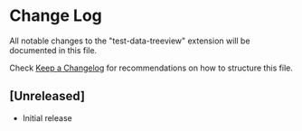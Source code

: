 # Change Log

All notable changes to the "test-data-treeview" extension will be documented in this file.

Check [Keep a Changelog](http://keepachangelog.com/) for recommendations on how to structure this file.

## [Unreleased]

- Initial release
